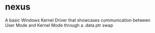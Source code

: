 # nexus
A basic Windows Kernel Driver that showcases communication between User Mode and Kernel Mode through a .data ptr swap
